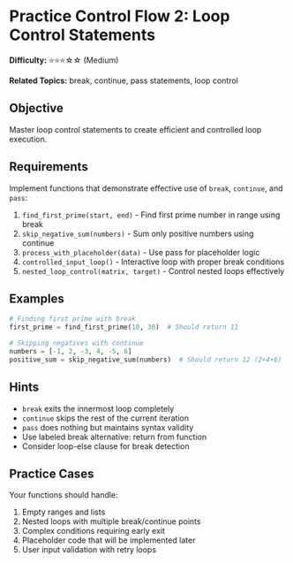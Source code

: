 # Practice Control Flow 2: Loop Control Statements

**Difficulty:** ⭐⭐⭐☆☆ (Medium)

**Related Topics:** break, continue, pass statements, loop control

## Objective

Master loop control statements to create efficient and controlled loop execution.

## Requirements

Implement functions that demonstrate effective use of `break`, `continue`, and `pass`:

1. `find_first_prime(start, end)` - Find first prime number in range using break
2. `skip_negative_sum(numbers)` - Sum only positive numbers using continue
3. `process_with_placeholder(data)` - Use pass for placeholder logic
4. `controlled_input_loop()` - Interactive loop with proper break conditions
5. `nested_loop_control(matrix, target)` - Control nested loops effectively

## Examples

```python
# Finding first prime with break
first_prime = find_first_prime(10, 30)  # Should return 11

# Skipping negatives with continue
numbers = [-1, 2, -3, 4, -5, 6]
positive_sum = skip_negative_sum(numbers)  # Should return 12 (2+4+6)
```

## Hints

- `break` exits the innermost loop completely
- `continue` skips the rest of the current iteration
- `pass` does nothing but maintains syntax validity
- Use labeled break alternative: return from function
- Consider loop-else clause for break detection

## Practice Cases

Your functions should handle:

1. Empty ranges and lists
2. Nested loops with multiple break/continue points
3. Complex conditions requiring early exit
4. Placeholder code that will be implemented later
5. User input validation with retry loops